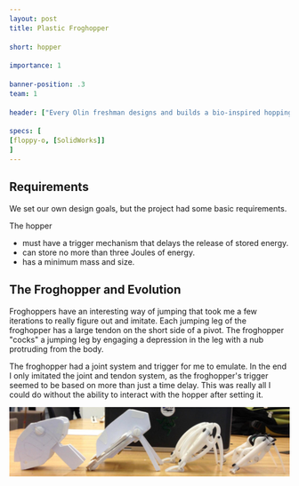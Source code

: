 ```yaml
---
layout: post
title: Plastic Froghopper

short: hopper

importance: 1

banner-position: .3
team: 1

header: ["Every Olin freshman designs and builds a bio-inspired hopping toy.", "I really took the bio-inspiration to heart -- I wanted mine to look and jump just like a froghopper."]

specs: [
[floppy-o, [SolidWorks]]
]
---
```


## Requirements

We set our own design goals, but the project had some basic requirements.

The hopper

- must have a trigger mechanism that delays the release of stored energy.
- can store no more than three Joules of energy.
- has a minimum mass and size.



## The Froghopper and Evolution

Froghoppers have an interesting way of jumping that took me a few iterations to really figure out and imitate. Each jumping leg of the froghopper has a large tendon on the short side of a pivot. The froghopper "cocks" a jumping leg by engaging a depression in the leg with a nub protruding from the body. 

The froghopper had a joint system and trigger for me to emulate. In the end I only imitated the joint and tendon system, as the froghopper's trigger seemed to be based on more than just a time delay. This was really all I could do without the ability to interact with the hopper after setting it.

![The evolution](/img/hopper/evolution.jpg)

